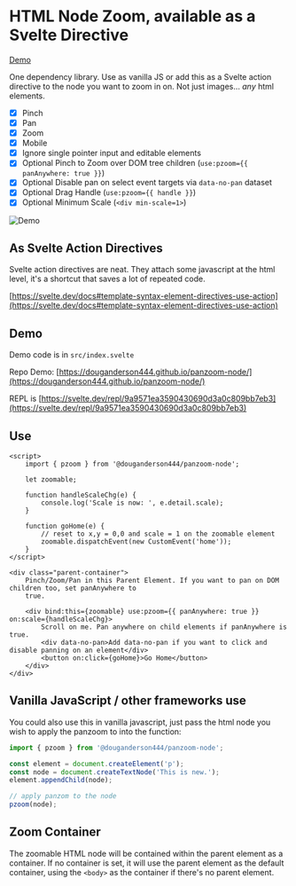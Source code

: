 # HTML Node Zoom, available as a Svelte Directive

[Demo](https://douganderson444.github.io/panzoom-node/)

One dependency library. Use as vanilla JS or add this as a Svelte action directive to the node you want to zoom in on. Not just images... _any_ html elements.

- [x] Pinch
- [x] Pan
- [x] Zoom
- [x] Mobile
- [x] Ignore single pointer input and editable elements
- [x] Optional Pinch to Zoom over DOM tree children (`use:pzoom={{ panAnywhere: true }}`)
- [x] Optional Disable pan on select event targets via `data-no-pan` dataset
- [x] Optional Drag Handle (`use:pzoom={{ handle }}`)
- [x] Optional Minimum Scale (`<div min-scale=1>`)

![Demo](./static/svelte-zoom-action.gif)

## As Svelte Action Directives

Svelte action directives are neat. They attach some javascript at the html level, it's a shortcut that saves a lot of repeated code.

[https://svelte.dev/docs#template-syntax-element-directives-use-action](https://svelte.dev/docs#template-syntax-element-directives-use-action)

## Demo

Demo code is in `src/index.svelte`

Repo Demo: [https://douganderson444.github.io/panzoom-node/](https://douganderson444.github.io/panzoom-node/)

REPL is [https://svelte.dev/repl/9a9571ea3590430690d3a0c809bb7eb3](https://svelte.dev/repl/9a9571ea3590430690d3a0c809bb7eb3)

## Use

```svelte
<script>
	import { pzoom } from '@douganderson444/panzoom-node';

	let zoomable;

	function handleScaleChg(e) {
		console.log('Scale is now: ', e.detail.scale);
	}

	function goHome(e) {
		// reset to x,y = 0,0 and scale = 1 on the zoomable element
		zoomable.dispatchEvent(new CustomEvent('home'));
	}
</script>

<div class="parent-container">
	Pinch/Zoom/Pan in this Parent Element. If you want to pan on DOM children too, set panAnywhere to
	true.

	<div bind:this={zoomable} use:pzoom={{ panAnywhere: true }} on:scale={handleScaleChg}>
		Scroll on me. Pan anywhere on child elements if panAnywhere is true.
		<div data-no-pan>Add data-no-pan if you want to click and disable panning on an element</div>
		<button on:click={goHome}>Go Home</button>
	</div>
</div>
```

## Vanilla JavaScript / other frameworks use

You could also use this in vanilla javascript, just pass the html node you wish to apply the panzoom to into the function:

```js
import { pzoom } from '@douganderson444/panzoom-node';

const element = document.createElement('p');
const node = document.createTextNode('This is new.');
element.appendChild(node);

// apply panzom to the node
pzoom(node);
```

## Zoom Container

The zoomable HTML node will be contained within the parent element as a container. If no container is set, it will use the parent element as the default container, using the `<body>` as the container if there's no parent element.
